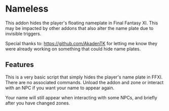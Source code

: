# Nameless

This addon hides the player's floating nameplate in Final Fantasy XI. This may be impacted by other addons that also alter the name plate due to invisible triggers.

Special thanks to: 
https://github.com/AkadenTK for letting me know they were already working on something that could hide name plates.

## Features

This is a very basic script that simply hides the player's name plate in FFXI. There are no associated commands. Unload the addon and zone or interact with an NPC if you want your name to appear again.

Your name will still appear when interacting with some NPCs, and briefly after you have changed zones.